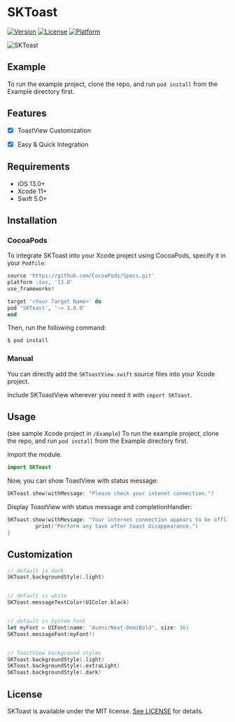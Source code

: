 # SKToast

[![Version](https://img.shields.io/cocoapods/v/SKToast.svg?style=flat)](http://cocoapods.org/pods/SKToast)
[![License](https://img.shields.io/cocoapods/l/SKToast.svg?style=flat)](http://cocoapods.org/pods/SKToast)
[![Platform](https://img.shields.io/cocoapods/p/SKToast.svg?style=flat)](http://cocoapods.org/pods/SKToast)

![SKToast](SKToastView.gif)

## Example

To run the example project, clone the repo, and run `pod install` from the Example directory first.

## Features

- [x] ToastView Customization
- [x] Easy & Quick Integration


## Requirements

- iOS 13.0+
- Xcode 11+
- Swift 5.0+

## Installation

### CocoaPods
To integrate SKToast into your Xcode project using CocoaPods, specify it in your `Podfile`:
```ruby
source 'https://github.com/CocoaPods/Specs.git'
platform :ios, '13.0'
use_frameworks!

target '<Your Target Name>' do
pod 'SKToast', '~> 1.0.0'
end
```

Then, run the following command:

```swift
$ pod install
```


### Manual
You can directly add the `SKToastView.swift` source files into your Xcode project.

Include SKToastView wherever you need it with `import SKToast`.


## Usage

(see sample Xcode project in `/Example`)
To run the example project, clone the repo, and run `pod install` from the Example directory first.

Import the module.
```swift
import SKToast
```


Now, you can show ToastView with status message:
```swift
SKToast.show(withMessage: "Please check your intenet connection.")
```


Display ToastView with status message and completionHandler:
```swift
SKToast.show(withMessage: "Your internet connection appears to be offline, please check your internet connection") {
         print("Perform any task after toast disappearance.")
}
```


## Customization
```swift
// default is dark
SKToast.backgroundStyle(.light)


// default is white
SKToast.messageTextColor(UIColor.black)


// default is System Font
let myFont = UIFont(name: "AvenirNext-DemiBold", size: 16)
SKToast.messageFont(myFont!)


// ToastView background styles
SKToast.backgroundStyle(.light)
SKToast.backgroundStyle(.extraLight)
SKToast.backgroundStyle(.dark)
```

## License

SKToast is available under the MIT license. [See LICENSE](https://github.com/SachK13/SKToast/blob/master/LICENSE) for details.
